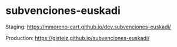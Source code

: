 # subvenciones-euskadi

Staging: <https://mmoreno-cart.github.io/dev.subvenciones-euskadi/>

Production: <https://gisteiz.github.io/subvenciones-euskadi/>

